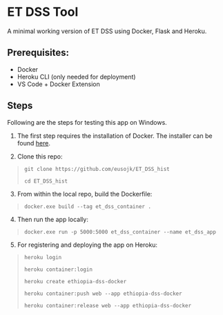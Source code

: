 # ET DSS Tool 

A minimal working version of ET DSS using Docker, Flask and Heroku.

## Prerequisites:

- Docker
- Heroku CLI (only needed for deployment)
- VS Code + Docker Extension

## Steps 

Following are the steps for testing this app on Windows.

1. The first step requires the installation of Docker. The installer can be found [here](https://docs.docker.com/docker-for-windows/install/). 

2. Clone this repo: 

> `git clone https://github.com/eusojk/ET_DSS_hist`
> 
> `cd ET_DSS_hist`

3. From within the local repo, build the Dockerfile:

> `docker.exe build --tag et_dss_container .`

4. Then run the app locally:

> `docker.exe run -p 5000:5000 et_dss_container --name et_dss_app `

5. For registering and deploying the app on Heroku:

> `heroku login`
>
> `heroku container:login`
>
> `heroku create ethiopia-dss-docker`
>
> `heroku container:push web --app ethiopia-dss-docker`
>
> `heroku container:release web --app ethiopia-dss-docker`